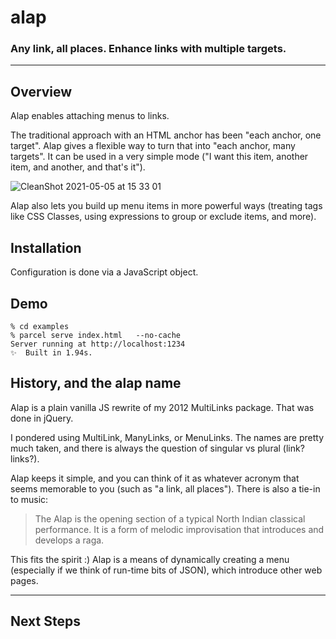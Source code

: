 # alap

### Any link, all places. Enhance links with multiple targets.
____
## Overview

Alap enables attaching menus to links.

The traditional approach with an HTML anchor has been "each anchor, one target". Alap gives a flexible way to turn that into "each anchor, many targets". It can be used in a very simple mode ("I want this item, another item, and another, and that's it").

![CleanShot 2021-05-05 at 15 33 01](https://user-images.githubusercontent.com/167197/117198802-747e8080-adb7-11eb-8fcd-05a07fbe5985.gif)

Alap also lets you build up menu items in more powerful ways (treating tags like CSS Classes, using expressions to group or exclude items, and more).


## Installation



Configuration is done via a JavaScript object.


## Demo
```
% cd examples
% parcel serve index.html   --no-cache
Server running at http://localhost:1234 
✨  Built in 1.94s.
```

## History, and the alap name

Alap is a plain vanilla JS rewrite of my 2012 MultiLinks package. That was done in jQuery.

I pondered using MultiLink, ManyLinks, or MenuLinks.  The names are pretty much taken, and there is always the question of singular vs plural (link? links?).

Alap keeps it simple, and you can think of it as whatever acronym that seems memorable to you (such as "a link, all places").  There is also a tie-in to music:

> The Alap is the opening section of a typical North Indian classical performance. It is a form of melodic improvisation that introduces and develops a raga.

This fits the spirit :)  Alap is a means of dynamically creating a menu (especially if we think of run-time bits of JSON), which introduce other web pages.



****
## Next Steps









